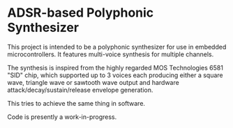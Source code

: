ADSR-based Polyphonic Synthesizer
=================================

This project is intended to be a polyphonic synthesizer for use in
embedded microcontrollers.  It features multi-voice synthesis for multiple
channels.

The synthesis is inspired from the highly regarded MOS Technologies 6581
"SID" chip, which supported up to 3 voices each producing either a
square wave, triangle wave or sawtooth wave output and hardware
attack/decay/sustain/release envelope generation.

This tries to achieve the same thing in software.

Code is presently a work-in-progress.
